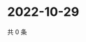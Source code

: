 # 2022-10-29

共 0 条

<!-- BEGIN WEIBO -->
<!-- 最后更新时间 Sat Oct 29 2022 20:31:44 GMT+0800 (China Standard Time) -->

<!-- END WEIBO -->
